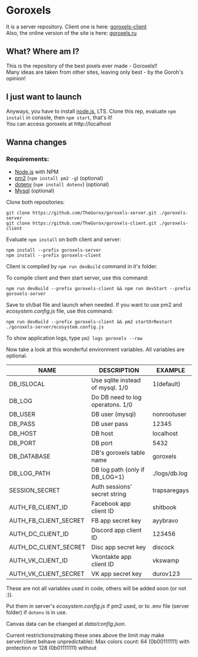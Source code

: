 # Goroxels
It is a server repository. Client one is here: [goroxels-client](https://github.com/TheGorox/goroxels-client)  
Also, the online version of the site is here: [goroxels.ru](https://goroxels.ru)  
## What? Where am I?
This is the repository of the best pixels ever made - Goroxels!!  
Many ideas are taken from other sites, leaving only best - by the Goroh's opinion!  
## I just want to launch
Anyways, you have to install [node.js](https://nodejs.org/en/), LTS.
Clone this rep, evaluate `npm install` in console, then `npm start`, that's it!  
You can access goroxels at http://localhost
## Wanna changes
### Requirements:
- [Node.js](https://nodejs.org/en/) with NPM
- [pm2](https://github.com/Unitech/pm2) (`npm install pm2 -g`) (optional)
- [dotenv](https://github.com/motdotla/dotenv) (`npm install dotenv`) (optional)
- [Mysql](https://www.mysql.com/downloads/) (optional)

Clone both repositories:
```
git clone https://github.com/TheGorox/goroxels-server.git ./goroxels-server
git clone https://github.com/TheGorox/goroxels-client.git ./goroxels-client
```

Evaluate `npm install` on both client and server:
```
npm install --prefix goroxels-server
npm install --prefix goroxels-client
```

Client is compiled by `npm run devBuild` command in it's folder.

To compile client and then start server, use this command:
```
npm run devBuild --prefix goroxels-client && npm run devStart --prefix goroxels-server
```
Save to sh/bat file and launch when needed.
If you want to use pm2 and *ecosystem.config.js* file, use this command:
```
npm run devBuild --prefix goroxels-client && pm2 startOrRestart ./goroxels-server/ecosystem.config.js
```
To show application logs, type `pm2 logs goroxels --raw`

Now take a look at this wonderful environment variables.
All variables are optional.

| NAME                  | DESCRIPTION                      | EXAMPLE       |
| --------------------- | -------------------------------- | ------------  |
| DB_ISLOCAL            | Use sqlite instead of mysql. 1/0 | 1(default)    |
| DB_LOG                | Do DB need to log operatons. 1/0 |               |
| DB_USER               | DB user (mysql)                  | nonrootuser   |
| DB_PASS               | DB user pass                     | 12345         |
| DB_HOST               | DB host                          | localhost     |
| DB_PORT               | DB port                          | 5432          |
| DB_DATABASE           | DB's goroxels table name         | goroxels      |
| DB_LOG_PATH           | DB log path (only if DB_LOG=1)   | ./logs/db.log |
| SESSION_SECRET        | Auth sessions' secret string     | trapsaregays  |
| AUTH_FB_CLIENT_ID     | Facebook app client ID           | shitbook      |
| AUTH_FB_CLIENT_SECRET | FB app secret key                | ayybravo      |
| AUTH_DC_CLIENT_ID     | Discord app client ID            | 123456        |
| AUTH_DC_CLIENT_SECRET | Disc app secret key              | discock       |
| AUTH_VK_CLIENT_ID     | Vkontakte app client ID          | vkswamp       |
| AUTH_VK_CLIENT_SECRET | VK app secret key                | durov123      |

These are not all variables used in code, others will be added soon (or not :)).

Put them in server's *ecosystem.config.js* if pm2 used, or to .env file (server folder) if `dotenv` is in use.

Canvas data can be changed at *data/config.json*.

Current restrictions(making these ones above the limit may make server/client behave unpredictable):
Max colors count: 64 (0b00111111) with protection or 128 (0b01111111) without